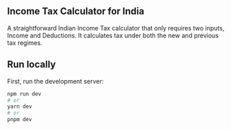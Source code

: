 ## Income Tax Calculator for India

A straightforward Indian Income Tax calculator that only requires two inputs, Income and Deductions. It calculates tax under both the new and previous tax regimes.

## Run locally

First, run the development server:

```bash
npm run dev
# or
yarn dev
# or
pnpm dev
```
